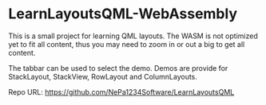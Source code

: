 #     LearnLayoutsQML-WebAssembly

This is a small project for learning QML layouts. 
The WASM is not optimized yet to fit all content, thus you may need to zoom in or out a big to get all content.

The tabbar can be used to select the demo. Demos are provide for StackLayout, StackView, RowLayout and ColumnLayouts.

Repo URL: https://github.com/NePa1234Software/LearnLayoutsQML
